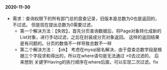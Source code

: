 #### 2020-11-30
* 需求：查询权限下的所有部门总的盘查记录，旧版本是总数为0也是返回的，不过滤。
但是现在提出总数为0需要过滤，
   * 第一个解决方法：【失败】，首先分页查询数据后，将Page对象转化成新的List对象，进行手动过滤，之后在封装成分页对象返回。
   这样的返回结果是有问题的。分页的数值不一样导致总数不一样
   * 第二个解决方法： 【ok】 考虑在mysql层名解决，由于盘查总数字段是根据三个字段求和得出的，所以在where语句是无法通过 >0去过滤的，
   后来想到 关键字Having的执行顺序在where后面，可以实现二次过滤。fix 
